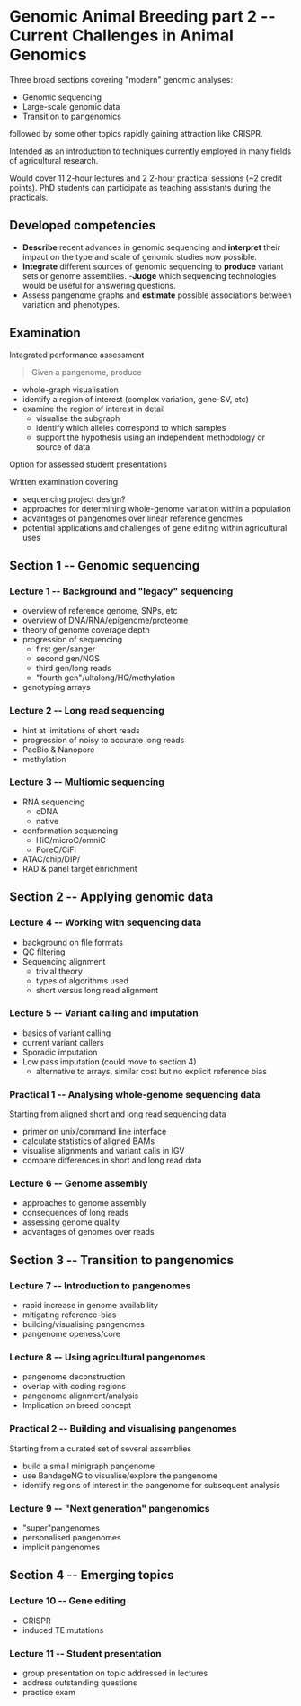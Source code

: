# Genomic Animal Breeding part 2 -- Current Challenges in Animal Genomics

Three broad sections covering "modern" genomic analyses:

 - Genomic sequencing
 - Large-scale genomic data
 - Transition to pangenomics

followed by some other topics rapidly gaining attraction like CRISPR.

Intended as an introduction to techniques currently employed in many fields of agricultural research.

Would cover 11 2-hour lectures and 2 2-hour practical sessions (~2 credit points).
PhD students can participate as teaching assistants during the practicals.

## Developed competencies

 - **Describe** recent advances in genomic sequencing and **interpret** their impact on the type and scale of genomic studies now possible.
 - **Integrate** different sources of genomic sequencing to **produce** variant sets or genome assemblies.
 -**Judge** which sequencing technologies would be useful for answering questions.
 - Assess pangenome graphs and **estimate** possible associations between variation and phenotypes. 

## Examination

Integrated performance assessment

> Given a pangenome, produce

 - whole-graph visualisation
 - identify a region of interest (complex variation, gene-SV, etc)
 - examine the region of interest in detail
   - visualise the subgraph
   - identify which alleles correspond to which samples
   - support the hypothesis using an independent methodology or source of data 

Option for assessed student presentations

Written examination covering

 - sequencing project design?
 - approaches for determining whole-genome variation within a population
 - advantages of pangenomes over linear reference genomes
 - potential applications and challenges of gene editing within agricultural uses

## Section 1 -- Genomic sequencing

### Lecture 1 -- Background and "legacy" sequencing

 - overview of reference genome, SNPs, etc
 - overview of DNA/RNA/epigenome/proteome
 - theory of genome coverage depth
 - progression of sequencing
   - first gen/sanger
   - second gen/NGS
   - third gen/long reads
   - "fourth gen"/ultalong/HQ/methylation
 - genotyping arrays

### Lecture 2 -- Long read sequencing
 
 - hint at limitations of short reads
 - progression of noisy to accurate long reads
 - PacBio & Nanopore
 - methylation
 

### Lecture 3 -- Multiomic sequencing

 - RNA sequencing
   - cDNA
   - native 
- conformation sequencing
  - HiC/microC/omniC
  - PoreC/CiFi
- ATAC/chip/DIP/
- RAD & panel target enrichment

## Section 2 -- Applying genomic data

### Lecture 4 -- Working with sequencing data

 - background on file formats
 - QC filtering
 - Sequencing alignment
   - trivial theory
   - types of algorithms used
   - short versus long read alignment

### Lecture 5 -- Variant calling and imputation

 - basics of variant calling
 - current variant callers
 - Sporadic imputation
 - Low pass imputation (could move to section 4)
   - alternative to arrays, similar cost but no explicit reference bias

### Practical 1 -- Analysing whole-genome sequencing data

Starting from aligned short and long read sequencing data

 - primer on unix/command line interface
 - calculate statistics of aligned BAMs
 - visualise alignments and variant calls in IGV
 - compare differences in short and long read data

### Lecture 6 -- Genome assembly

 - approaches to genome assembly
 - consequences of long reads
 - assessing genome quality
 - advantages of genomes over reads

## Section 3 -- Transition to pangenomics

### Lecture 7 -- Introduction to pangenomes

 - rapid increase in genome availability
 - mitigating reference-bias
 - building/visualising pangenomes
 - pangenome openess/core

### Lecture 8 -- Using agricultural pangenomes

 - pangenome deconstruction
 - overlap with coding regions
 - pangenome alignment/analysis
 - Implication on breed concept

### Practical 2 -- Building and visualising pangenomes

Starting from a curated set of several assemblies

 - build a small minigraph pangenome
 - use BandageNG to visualise/explore the pangenome
 - identify regions of interest in the pangenome for subsequent analysis

### Lecture 9 -- "Next generation" pangenomics

 - "super"pangenomes
 - personalised pangenomes
 - implicit pangenomes

## Section 4 -- Emerging topics

### Lecture 10 -- Gene editing

 - CRISPR
 - induced TE mutations

### Lecture 11 -- Student presentation
 
 - group presentation on topic addressed in lectures
 - address outstanding questions
 - practice exam 